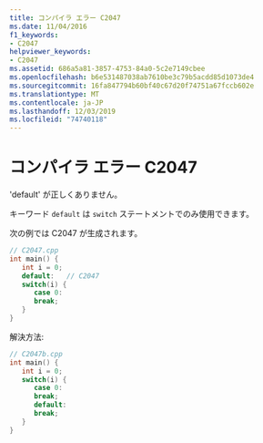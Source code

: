 ```yaml
---
title: コンパイラ エラー C2047
ms.date: 11/04/2016
f1_keywords:
- C2047
helpviewer_keywords:
- C2047
ms.assetid: 686a5a81-3857-4753-84a0-5c2e7149cbee
ms.openlocfilehash: b6e531487038ab7610be3c79b5acdd85d1073de4
ms.sourcegitcommit: 16fa847794b60bf40c67d20f74751a67fccb602e
ms.translationtype: MT
ms.contentlocale: ja-JP
ms.lasthandoff: 12/03/2019
ms.locfileid: "74740118"
---
```

# <a name="compiler-error-c2047"></a>コンパイラ エラー C2047

'default' が正しくありません。

キーワード `default` は `switch` ステートメントでのみ使用できます。

次の例では C2047 が生成されます。

```cpp
// C2047.cpp
int main() {
   int i = 0;
   default:   // C2047
   switch(i) {
      case 0:
      break;
   }
}
```

解決方法:

```cpp
// C2047b.cpp
int main() {
   int i = 0;
   switch(i) {
      case 0:
      break;
      default:
      break;
   }
}
```
